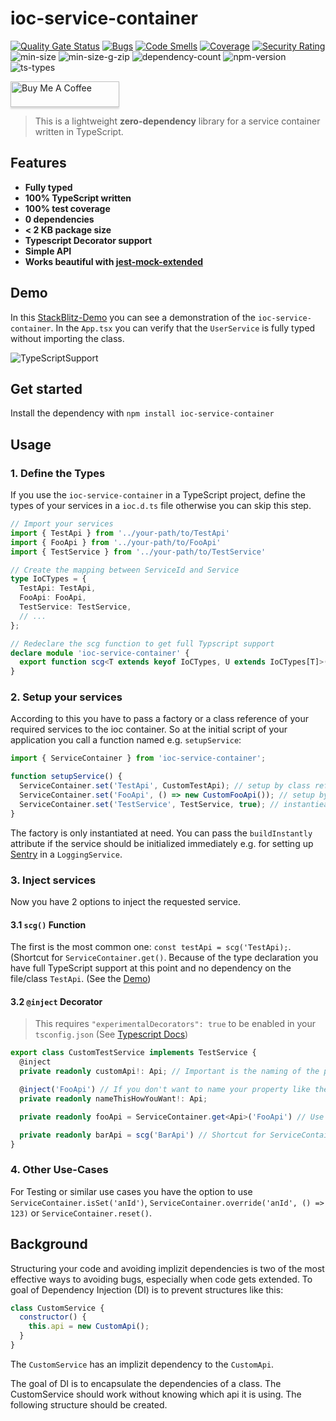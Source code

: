 # ioc-service-container

[![Quality Gate Status](https://sonarcloud.io/api/project_badges/measure?project=ioc-service-container&metric=alert_status)](https://sonarcloud.io/dashboard?id=ioc-service-container)
[![Bugs](https://sonarcloud.io/api/project_badges/measure?project=ioc-service-container&metric=bugs)](https://sonarcloud.io/dashboard?id=ioc-service-container)
[![Code Smells](https://sonarcloud.io/api/project_badges/measure?project=ioc-service-container&metric=code_smells)](https://sonarcloud.io/dashboard?id=ioc-service-container)
[![Coverage](https://sonarcloud.io/api/project_badges/measure?project=ioc-service-container&metric=coverage)](https://sonarcloud.io/dashboard?id=ioc-service-container)
[![Security Rating](https://sonarcloud.io/api/project_badges/measure?project=ioc-service-container&metric=security_rating)](https://sonarcloud.io/dashboard?id=ioc-service-container)
![min-size](https://badgen.net/bundlephobia/min/ioc-service-container)
![min-size-g-zip](https://badgen.net/bundlephobia/minzip/ioc-service-container)
![dependency-count](https://badgen.net/bundlephobia/dependency-count/ioc-service-container)
![npm-version](https://badgen.net/npm/v/ioc-service-container)
![ts-types](https://badgen.net/npm/types/ioc-service-container)

<a href="https://www.buymeacoffee.com/Mrcwbr" target="_blank">
  <img src="https://www.buymeacoffee.com/assets/img/custom_images/orange_img.png"
       alt="Buy Me A Coffee"
       style="height: 41px !important;width: 174px !important;box-shadow: 0 3px 2px 0 rgba(190, 190, 190, 0.5) !important;-webkit-box-shadow: 0 3px 2px 0 rgba(190, 190, 190, 0.5) !important;" >
</a>

> This is a lightweight **zero-dependency** library for a service container written in TypeScript.

## Features

* **Fully typed**
* **100% TypeScript written**
* **100% test coverage**
* **0 dependencies**
* **< 2 KB package size**
* **Typescript Decorator support**
* **Simple API**
* **Works beautiful with [jest-mock-extended](https://www.npmjs.com/package/jest-mock-extended)**

## Demo

In this [StackBlitz-Demo](https://stackblitz.com/edit/react-ts-qya4xy?file=App.tsx) you can see a demonstration of
the `ioc-service-container`. In the `App.tsx` you can verify that the `UserService` is fully typed without importing the
class.

![TypeScriptSupport](https://i.ibb.co/stpBrkk/type.jpg)

## Get started

Install the dependency with `npm install ioc-service-container`

## Usage

### 1. Define the Types

If you use the `ioc-service-container` in a TypeScript project, define the types of your services in a `ioc.d.ts` file
otherwise you can skip this step.

```typescript
// Import your services
import { TestApi } from '../your-path/to/TestApi'
import { FooApi } from '../your-path/to/FooApi'
import { TestService } from '../your-path/to/TestService'

// Create the mapping between ServiceId and Service
type IoCTypes = {
  TestApi: TestApi,
  FooApi: FooApi,
  TestService: TestService,
  // ...
};

// Redeclare the scg function to get full Typscript support
declare module 'ioc-service-container' {
  export function scg<T extends keyof IoCTypes, U extends IoCTypes[T]>(id: T): U;
}
```

### 2. Setup your services

According to this you have to pass a factory or a class reference of your required services to the ioc container. So
at the initial script of your application you call a function named e.g. `setupService`:

```typescript
import { ServiceContainer } from 'ioc-service-container';

function setupService() {
  ServiceContainer.set('TestApi', CustomTestApi); // setup by class reference
  ServiceContainer.set('FooApi', () => new CustomFooApi()); // setup by custom factory
  ServiceContainer.set('TestService', TestService, true); // instantieate immediately
}
```

The factory is only instantiated at need. You can pass the `buildInstantly` attribute if the service should be
initialized immediately e.g. for setting up [Sentry](https://sentry.io/welcome/) in a `LoggingService`.

### 3. Inject services

Now you have 2 options to inject the requested service.

#### 3.1 `scg()` Function

The first is the most common one: `const testApi = scg('TestApi);`. (Shortcut for `ServiceContainer.get()`. Because of
the type declaration you have full TypeScript support at this point and no dependency on the file/class `TestApi`. (See
the [Demo](https://stackblitz.com/edit/react-ts-qya4xy?file=App.tsx))

#### 3.2 `@inject` Decorator

> This requires `"experimentalDecorators": true` to be enabled in your `tsconfig.json`
> (See [Typescript Docs](https://www.typescriptlang.org/tsconfig#experimentalDecorators))

```typescript
export class CustomTestService implements TestService {
  @inject
  private readonly customApi!: Api; // Important is the naming of the property, it's mapped to the service id

  @inject('FooApi') // If you don't want to name your property like the service id, pass the id as parameter
  private readonly nameThisHowYouWant!: Api;

  private readonly fooApi = ServiceContainer.get<Api>('FooApi') // Use this syntax if you don't want to use decorators

  private readonly barApi = scg('BarApi') // Shortcut for ServiceContainer.get()
}
 ```

### 4. Other Use-Cases

For Testing or similar use cases you have the option to
use `ServiceContainer.isSet('anId')`, `ServiceContainer.override('anId', () => 123)` or `ServiceContainer.reset()`.

## Background

Structuring your code and avoiding implizit dependencies is two of the most effective ways to avoiding bugs, especially
when code gets extended. To goal of Dependency Injection (DI) is to prevent structures like this:

```javascript
class CustomService {
  constructor() {
    this.api = new CustomApi();
  }
}
```

The `CustomService` has an implizit dependency to the `CustomApi`.

The goal of DI is to encapsulate the dependencies of a class. The CustomService should work without knowing which api it
is using. The following structure should be created.
